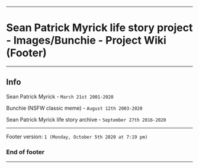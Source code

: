 
***

# Sean Patrick Myrick life story project - Images/Bunchie - Project Wiki (Footer)

***

## Info

Sean Patrick Myrick - `March 21st 2001-2020`

Bunchie (NSFW classic meme) - `August 12th 2003-2020`

Sean Patrick Myrick life story archive - `September 27th 2016-2020`

***

Footer version: `1 (Monday, October 5th 2020 at 7:19 pm)`

### End of footer

***
